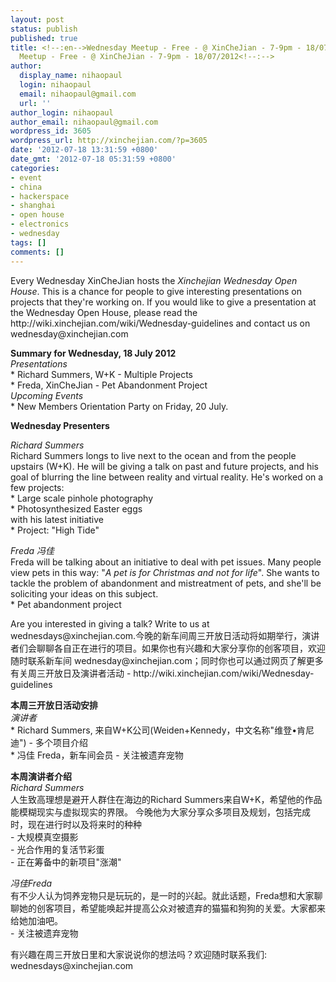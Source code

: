 ```yaml
---
layout: post
status: publish
published: true
title: <!--:en-->Wednesday Meetup - Free - @ XinCheJian - 7-9pm - 18/07/2012<!--:--><!--:zh-->Wednesday
  Meetup - Free - @ XinCheJian - 7-9pm - 18/07/2012<!--:-->
author:
  display_name: nihaopaul
  login: nihaopaul
  email: nihaopaul@gmail.com
  url: ''
author_login: nihaopaul
author_email: nihaopaul@gmail.com
wordpress_id: 3605
wordpress_url: http://xinchejian.com/?p=3605
date: '2012-07-18 13:31:59 +0800'
date_gmt: '2012-07-18 05:31:59 +0800'
categories:
- event
- china
- hackerspace
- shanghai
- open house
- electronics
- wednesday
tags: []
comments: []
---
```

<p><!--:en-->Every Wednesday XinCheJian hosts the <em>Xinchejian Wednesday Open House</em>.  This is a chance for people to give interesting presentations on projects that they're working on.  If you would like to give a presentation at the Wednesday Open House, please read the http://wiki.xinchejian.com/wiki/Wednesday-guidelines and contact us on wednesday@xinchejian.com</p>
<p><strong>Summary for Wednesday, 18 July 2012</strong><br />
<em>Presentations</em><br />
* Richard Summers, W+K - Multiple Projects<br />
* Freda, XinCheJian - Pet Abandonment Project<br />
<em>Upcoming Events</em><br />
* New Members Orientation Party on Friday, 20 July.   </p>
<p><strong>Wednesday Presenters</strong></p>
<p><em>Richard Summers</em><br />
Richard Summers longs to live next to the ocean and from the people upstairs (W+K).  He will be giving a talk on past and future projects, and his goal of blurring the line between reality and virtual reality. He's worked on a few projects:<br />
* Large scale pinhole photography<br />
* Photosynthesized Easter eggs<br />
with his latest initiative<br />
* Project: "High Tide"</p>
<p><em>Freda 冯佳</em><br />
Freda will be talking about an initiative to deal with pet issues.  Many people view pets in this way: "<em>A pet is for Christmas and not for life</em>".  She wants to tackle the problem of abandonment and mistreatment of pets, and she'll be soliciting your ideas on this subject.<br />
* Pet abandonment project</p>
<p>Are you interested in giving a talk?  Write to us at wednesdays@xinchejian.com.<!--:--><!--:zh-->今晚的新车间周三开放日活动将如期举行，演讲者们会聊聊各自正在进行的项目。如果你也有兴趣和大家分享你的创客项目，欢迎随时联系新车间 wednesday@xinchejian.com；同时你也可以通过网页了解更多有关周三开放日及演讲者活动 - http://wiki.xinchejian.com/wiki/Wednesday-guidelines</p>
<p><strong>本周三开放日活动安排</strong><br />
<em>演讲者</em><br />
* Richard Summers, 来自W+K公司(Weiden+Kennedy，中文名称"维登&bull;肯尼迪") - 多个项目介绍<br />
* 冯佳 Freda，新车间会员 - 关注被遗弃宠物</p>
<p><strong>本周演讲者介绍	</strong><br />
<em>Richard Summers</em><br />
人生致高理想是避开人群住在海边的Richard Summers来自W+K，希望他的作品能模糊现实与虚拟现实的界限。 今晚他为大家分享众多项目及规划，包括完成时，现在进行时以及将来时的种种<br />
- 大规模真空摄影<br />
- 光合作用的复活节彩蛋<br />
- 正在筹备中的新项目"涨潮"</p>
<p><em>冯佳Freda</em><br />
有不少人认为饲养宠物只是玩玩的，是一时的兴起。就此话题，Freda想和大家聊聊她的创客项目，希望能唤起并提高公众对被遗弃的猫猫和狗狗的关爱。大家都来给她加油吧。<br />
- 关注被遗弃宠物</p>
<p>有兴趣在周三开放日里和大家说说你的想法吗？欢迎随时联系我们: wednesdays@xinchejian.com<!--:--></p>
